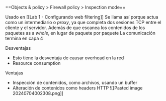 ==Objects & policy > Firewall policy > Inspection mode==

Usado en [[Lab 1 - Configurando web filtering]]
Se llama así porque actua como un intermediario o *proxy*, ya que completa dos sesiones TCP entre el cliente y el servidor. Además de que escanea los contenidos de los paquetes as a *whole*, en lugar de paquete por paquete
La comunicación termina en capa 4

Desventajas
- Esto tiene la desventaja de causar overhead en la red
- Resource consumption

Ventajas
- Inspección de contenidos, como archivos, usando un buffer
- Alteración de contenidos como headers HTTP
![[Pasted image 20240704002308.png]]

